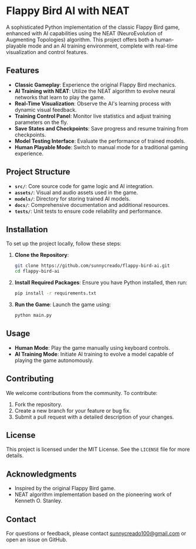 # Flappy Bird AI with NEAT

A sophisticated Python implementation of the classic Flappy Bird game, enhanced with AI capabilities using the NEAT (NeuroEvolution of Augmenting Topologies) algorithm. This project offers both a human-playable mode and an AI training environment, complete with real-time visualization and control features.

## Features

- **Classic Gameplay**: Experience the original Flappy Bird mechanics.
- **AI Training with NEAT**: Utilize the NEAT algorithm to evolve neural networks that learn to play the game.
- **Real-Time Visualization**: Observe the AI's learning process with dynamic visual feedback.
- **Training Control Panel**: Monitor live statistics and adjust training parameters on the fly.
- **Save States and Checkpoints**: Save progress and resume training from checkpoints.
- **Model Testing Interface**: Evaluate the performance of trained models.
- **Human Playable Mode**: Switch to manual mode for a traditional gaming experience.

## Project Structure

- **`src/`**: Core source code for game logic and AI integration.
- **`assets/`**: Visual and audio assets used in the game.
- **`models/`**: Directory for storing trained AI models.
- **`docs/`**: Comprehensive documentation and additional resources.
- **`tests/`**: Unit tests to ensure code reliability and performance.

## Installation

To set up the project locally, follow these steps:

1. **Clone the Repository**:
   ```bash
   git clone https://github.com/sunnycreado/flappy-bird-ai.git
   cd flappy-bird-ai
   ```

2. **Install Required Packages**:
   Ensure you have Python installed, then run:
   ```bash
   pip install -r requirements.txt
   ```

3. **Run the Game**:
   Launch the game using:
   ```bash
   python main.py
   ```

## Usage

- **Human Mode**: Play the game manually using keyboard controls.
- **AI Training Mode**: Initiate AI training to evolve a model capable of playing the game autonomously.

## Contributing

We welcome contributions from the community. To contribute:

1. Fork the repository.
2. Create a new branch for your feature or bug fix.
3. Submit a pull request with a detailed description of your changes.

## License

This project is licensed under the MIT License. See the `LICENSE` file for more details.

## Acknowledgments

- Inspired by the original Flappy Bird game.
- NEAT algorithm implementation based on the pioneering work of Kenneth O. Stanley.

## Contact

For questions or feedback, please contact sunnycreado100@gmail.com or open an issue on GitHub.
